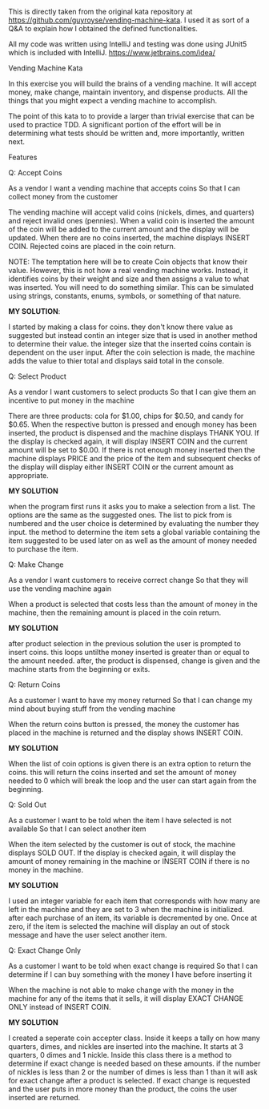 This is directly taken from the original kata repository at https://github.com/guyroyse/vending-machine-kata. I used it as sort of a Q&A to explain how I obtained the defined functionalities.

All my code was written using IntelliJ and testing was done using JUnit5 which is included with IntelliJ.
https://www.jetbrains.com/idea/




Vending Machine Kata

In this exercise you will build the brains of a vending machine. It will accept money, make change, maintain inventory, and dispense products. All the things that you might expect a vending machine to accomplish.

The point of this kata to to provide a larger than trivial exercise that can be used to practice TDD. A significant portion of the effort will be in determining what tests should be written and, more importantly, written next.

Features


Q:
Accept Coins

As a vendor
I want a vending machine that accepts coins
So that I can collect money from the customer

The vending machine will accept valid coins (nickels, dimes, and quarters) and reject invalid ones (pennies). When a valid coin is inserted the amount of the coin will be added to the current amount and the display will be updated. When there are no coins inserted, the machine displays INSERT COIN. Rejected coins are placed in the coin return.

NOTE: The temptation here will be to create Coin objects that know their value. However, this is not how a real vending machine works. Instead, it identifies coins by their weight and size and then assigns a value to what was inserted. You will need to do something similar. This can be simulated using strings, constants, enums, symbols, or something of that nature.

**MY SOLUTION**:

I started by making a class for coins. they don't know there value as suggested but instead contin an integer size that is used in another method to determine their value. the integer size that the inserted coins contain is dependent on the user input. After the coin selection is made, the machine adds the value to thier total and displays said total in the console.


Q:
Select Product

As a vendor
I want customers to select products
So that I can give them an incentive to put money in the machine

There are three products: cola for $1.00, chips for $0.50, and candy for $0.65. When the respective button is pressed and enough money has been inserted, the product is dispensed and the machine displays THANK YOU. If the display is checked again, it will display INSERT COIN and the current amount will be set to $0.00. If there is not enough money inserted then the machine displays PRICE and the price of the item and subsequent checks of the display will display either INSERT COIN or the current amount as appropriate.

**MY SOLUTION**

when the program first runs it asks you to make a selection from a list. The options are the same as the suggested ones. The list to pick from is numbered and the user choice is determined by evaluating the number they input. the method to determine the item sets a global variable containing the item suggested to be used later on as well as the amount of money needed to purchase the item.


Q:
Make Change

As a vendor
I want customers to receive correct change
So that they will use the vending machine again

When a product is selected that costs less than the amount of money in the machine, then the remaining amount is placed in the coin return.

**MY SOLUTION**

after product selection in the previous solution the user is prompted to insert coins. this loops untilthe money inserted is greater than or equal to the amount needed. after, the product is dispensed, change is given and the machine starts from the beginning or exits.


Q:
Return Coins

As a customer
I want to have my money returned
So that I can change my mind about buying stuff from the vending machine

When the return coins button is pressed, the money the customer has placed in the machine is returned and the display shows INSERT COIN.

**MY SOLUTION**

When the list of coin options is given there is an extra option to return the coins. this will return the coins inserted and set the amount of money needed to 0 which will break the loop and the user can start again from the beginning.

Q:
Sold Out

As a customer
I want to be told when the item I have selected is not available
So that I can select another item

When the item selected by the customer is out of stock, the machine displays SOLD OUT. If the display is checked again, it will display the amount of money remaining in the machine or INSERT COIN if there is no money in the machine.

**MY SOLUTION**

I used an integer variable for each item that corresponds with how many are left in the machine and they are set to 3 when the machine is initialized. after each purchase of an item, its variable is decremented by one. Once at zero, if the item is selected the machine will display an out of stock message and have the user select another item.


Q:
Exact Change Only

As a customer
I want to be told when exact change is required
So that I can determine if I can buy something with the money I have before inserting it

When the machine is not able to make change with the money in the machine for any of the items that it sells, it will display EXACT CHANGE ONLY instead of INSERT COIN.

**MY SOLUTION**

I created a seperate coin accepter class. Inside it keeps a tally on how many quarters, dimes, and nickles are inserted into the machine. It starts at 3 quarters, 0 dimes and 1 nickle. Inside this class there is a method to determine if exact change is needed based on these amounts. if the number of nickles is less than 2 or the number of dimes is less than 1 than it will ask for exact change after a product is selected. If exact change is requested and the user puts in more money than the product, the coins the user inserted are returned.
